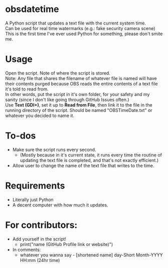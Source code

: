 # obsdatetime
A Python script that updates a text file with the current system time.<br>
Can be used for real time watermarks (e.g.: fake security camera scene)<br>
This is the first time I've ever used Python for something, please don't smite me.
# Usage
Open the script. Note of where the script is stored.<br>
Note: Any file that shares the filename of whatever file is named will have their contents purged because OBS reads the entire contents of a text file it's told to read from.<br>
In other words, put the script in it's own folder, for your safety and my sanity (since I don't like going through GitHub Issues often.)<br>
Use **Text (GDI+)**, set it up to **Read from File**, then link it to the file in the running directory of the script. Should be named "OBSTimeDate.txt" or whatever you decided to name it.
# To-dos
* Make sure the script runs every second.
  * (Mostly because in it's current state, it runs every time the routine of updating the text file is completed, and that's not exactly efficient.)
* Allow user to change the name of the text file that writes to the time.
# Requirements
* Literally just Python
* A decent computer with how much it updates.
# For contributors:
* Add yourself in the script!
  * print("name (GitHub Profile link or website)")
* In comments:
  * whatever you wanna say - [shortened name] day-Short Month-YYYY HH:mm (24hr time)
